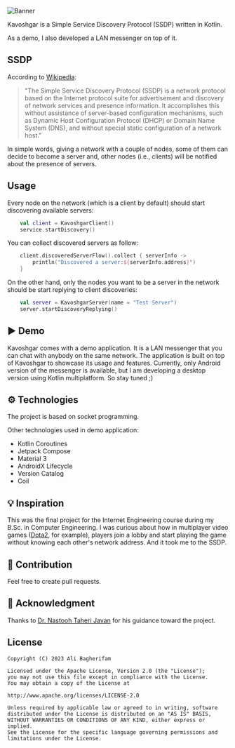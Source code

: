 ![Banner](https://raw.github.com/alibagherifam/kavoshgar/master/banner.png)

Kavoshgar is a Simple Service Discovery Protocol (SSDP) written in Kotlin.

As a demo, I also developed a LAN messenger on top of it.

## SSDP

According to [Wikipedia](https://en.wikipedia.org/wiki/Simple_Service_Discovery_Protocol):

> "The Simple Service Discovery Protocol (SSDP) is a network protocol based on the
> Internet protocol suite for advertisement and discovery of network services and
> presence information. It accomplishes this without assistance of server-based
> configuration mechanisms, such as Dynamic Host Configuration Protocol (DHCP) or
> Domain Name System (DNS), and without special static configuration of a network host."

In simple words, giving a network with a couple of nodes, some of them can decide to become a server
and, other nodes (i.e., clients) will be notified about the presence of servers.

## Usage

Every node on the network (which is a client by default) should start discovering available servers:

```kotlin
    val client = KavoshgarClient()
    service.startDiscovery()
```

You can collect discovered servers as follow:

```kotlin
    client.discoveredServerFlow().collect { serverInfo ->
        println("Discovered a server:${serverInfo.address}")
    }
```

On the other hand, only the nodes you want to be a server in the network should be start replying to
client discoveries:

```kotlin
    val server = KavoshgarServer(name = "Test Server")
    server.startDiscoveryReplying()
```

## ▶ Demo

Kavoshgar comes with a demo application. It is a LAN messenger that you can chat with anybody on the
same network. The application is built on top of Kavoshgar to showcase its usage and features.
Currently, only Android version of the messenger is available, but I am developing a desktop version
using Kotlin multiplatform. So stay tuned ;)

## ⚙ Technologies

The project is based on socket programming.

Other technologies used in demo application:

- Kotlin Coroutines
- Jetpack Compose
- Material 3
- AndroidX Lifecycle
- Version Catalog
- Coil

## 💡 Inspiration

This was the final project for the Internet Engineering course during my B.Sc. in Computer
Engineering. I was curious about how in multiplayer video games ([Dota2](https://www.dota2.com), for
example), players join a lobby and start playing the game without knowing each other's network
address. And it took me to the SSDP.

## 🤝 Contribution

Feel free to create pull requests.

## 🙏 Acknowledgment

Thanks to [Dr. Nastooh Taheri Javan](https://scholar.google.com/citations?user=PmjCrgMAAAAJ&hl=en)
for his guidance toward the project.

License
-------

	Copyright (C) 2023 Ali Bagherifam

	Licensed under the Apache License, Version 2.0 (the "License");
	you may not use this file except in compliance with the License.
	You may obtain a copy of the License at

	http://www.apache.org/licenses/LICENSE-2.0

	Unless required by applicable law or agreed to in writing, software
	distributed under the License is distributed on an "AS IS" BASIS,
	WITHOUT WARRANTIES OR CONDITIONS OF ANY KIND, either express or implied.
	See the License for the specific language governing permissions and
	limitations under the License.
